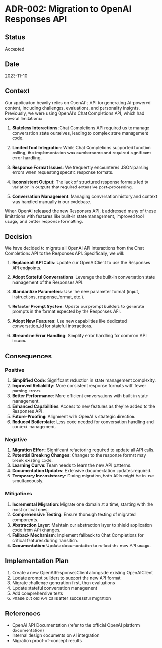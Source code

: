 # ADR-002: Migration to OpenAI Responses API

## Status
Accepted

## Date
2023-11-10

## Context
Our application heavily relies on OpenAI's API for generating AI-powered content, including challenges, evaluations, and personality insights. Previously, we were using OpenAI's Chat Completions API, which had several limitations:

1. **Stateless Interactions**: Chat Completions API required us to manage conversation state ourselves, leading to complex state management code.

2. **Limited Tool Integration**: While Chat Completions supported function calling, the implementation was cumbersome and required significant error handling.

3. **Response Format Issues**: We frequently encountered JSON parsing errors when requesting specific response formats.

4. **Inconsistent Output**: The lack of structured response formats led to variation in outputs that required extensive post-processing.

5. **Conversation Management**: Managing conversation history and context was handled manually in our codebase.

When OpenAI released the new Responses API, it addressed many of these limitations with features like built-in state management, improved tool usage, and better response formatting.

## Decision
We have decided to migrate all OpenAI API interactions from the Chat Completions API to the Responses API. Specifically, we will:

1. **Replace all API Calls**: Update our OpenAIClient to use the Responses API endpoints.

2. **Adopt Stateful Conversations**: Leverage the built-in conversation state management of the Responses API.

3. **Standardize Parameters**: Use the new parameter format (input, instructions, response_format, etc.).

4. **Refactor Prompt System**: Update our prompt builders to generate prompts in the format expected by the Responses API.

5. **Adopt New Features**: Use new capabilities like dedicated conversation_id for stateful interactions.

6. **Streamline Error Handling**: Simplify error handling for common API issues.

## Consequences

### Positive
1. **Simplified Code**: Significant reduction in state management complexity.
2. **Improved Reliability**: More consistent response formats with fewer parsing errors.
3. **Better Performance**: More efficient conversations with built-in state management.
4. **Enhanced Capabilities**: Access to new features as they're added to the Responses API.
5. **Future-Proofing**: Alignment with OpenAI's strategic direction.
6. **Reduced Boilerplate**: Less code needed for conversation handling and context management.

### Negative
1. **Migration Effort**: Significant refactoring required to update all API calls.
2. **Potential Breaking Changes**: Changes to the response format may break existing code.
3. **Learning Curve**: Team needs to learn the new API patterns.
4. **Documentation Updates**: Extensive documentation updates required.
5. **Temporary Inconsistency**: During migration, both APIs might be in use simultaneously.

### Mitigations
1. **Incremental Migration**: Migrate one domain at a time, starting with the most critical ones.
2. **Comprehensive Testing**: Ensure thorough testing of migrated components.
3. **Abstraction Layer**: Maintain our abstraction layer to shield application code from API changes.
4. **Fallback Mechanism**: Implement fallback to Chat Completions for critical features during transition.
5. **Documentation**: Update documentation to reflect the new API usage.

## Implementation Plan
1. Create a new OpenAIResponsesClient alongside existing OpenAIClient
2. Update prompt builders to support the new API format
3. Migrate challenge generation first, then evaluations
4. Update stateful conversation management
5. Add comprehensive tests
6. Phase out old API calls after successful migration

## References
- OpenAI API Documentation (refer to the official OpenAI platform documentation)
- Internal design documents on AI integration
- Migration proof-of-concept results 
